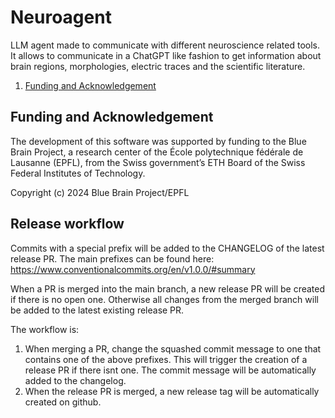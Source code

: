 # Neuroagent

LLM agent made to communicate with different neuroscience related tools. It allows to communicate in a ChatGPT like fashion to get information about brain regions, morphologies, electric traces and the scientific literature.


1. [Funding and Acknowledgement](#funding-and-acknowledgement)

## Funding and Acknowledgement

The development of this software was supported by funding to the Blue Brain Project, a research center of the École polytechnique fédérale de Lausanne (EPFL), from the Swiss government’s ETH Board of the Swiss Federal Institutes of Technology.

Copyright (c) 2024 Blue Brain Project/EPFL

## Release workflow

Commits with a special prefix will be added to the CHANGELOG of the latest release PR.
The main prefixes can be found here:
https://www.conventionalcommits.org/en/v1.0.0/#summary

When a PR is merged into the main branch, a new release PR will be created if there is no open one. Otherwise all changes
from the merged branch will be added to the latest existing release PR.

The workflow is:
1. When merging a PR, change the squashed commit message to one that contains one of the above prefixes. This will trigger the creation of a release PR if there isnt one. The commit message will be automatically added to the changelog.
2. When the release PR is merged, a new release tag will be automatically created on github.


